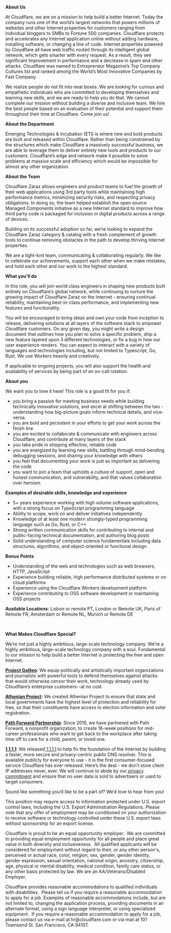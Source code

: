 <div class="content-intro">
	<div><strong>About Us</strong></div>
	<div>
		<p>At Cloudflare, we are on a mission to help build a better Internet. Today the company runs one of the world’s largest networks that powers millions of websites and other Internet properties for customers ranging from individual bloggers to SMBs to Fortune 500 companies. Cloudflare protects and accelerates any Internet application online without adding hardware, installing software, or changing a line of code. Internet properties powered by Cloudflare all have web traffic routed through its intelligent global network, which gets smarter with every request. As a result, they see significant improvement in performance and a decrease in spam and other attacks. Cloudflare was named to Entrepreneur Magazine’s Top Company Cultures list and ranked among the World’s Most Innovative Companies by Fast Company.&nbsp;</p>
		<p><span style="font-weight: 400;">We realize people do not fit into neat boxes. We are looking for curious and empathetic individuals who are committed to developing themselves and learning new skills, and we are ready to help you do that. We cannot complete our mission without building a diverse and inclusive team. We hire the best people based on an evaluation of their potential and support them throughout their time at Cloudflare. Come join us!&nbsp;</span></p>
	</div>
</div>
<p><strong>About the Department</strong></p>
<p>Emerging Technologies &amp; Incubation (ETI) is where new and bold products are built and released within Cloudflare. Rather than being constrained by the structures which make Cloudflare a massively successful business, we are able to leverage them to deliver entirely new tools and products to our customers. Cloudflare’s edge and network make it possible to solve problems at massive scale and efficiency which would be impossible for almost any other organization.</p>
<p><strong>About the Team</strong></p>
<p>Cloudflare Zaraz allows engineers and product teams to fuel the growth of their web applications using 3rd party tools while maintaining high performance metrics, minimizing security risks, and respecting privacy obligations. In doing so, the team helped establish the open source Managed Components initiative as a new Internet standard to improve how third party code is packaged for inclusion in digital products across a range of devices.</p>
<p>Building on its successful adoption so far, we’re looking to expand the Cloudflare Zaraz category &amp; catalog with a fresh complement of growth tools to continue removing obstacles in the path to develop thriving Internet properties.</p>
<p>We are a tight-knit team, communicating &amp; collaborating regularly. We like to celebrate our achievements, support each other when we make mistakes, and hold each other and our work to the highest standard.</p>
<p><strong>What you'll do</strong></p>
<p>In this role, you will join world class engineers in shaping new products built entirely on Cloudflare’s global network, while continuing to nurture the growing impact of Cloudflare Zaraz on the Internet - ensuring continual reliability, maintaining best-in-class performance, and implementing new features and functionality.</p>
<p>You will be encouraged to bring ideas and own your code from inception to release, delivering solutions at all layers of the software stack to empower Cloudflare customers. On any given day, you might write a design document that outlines how you plan to solve a specific problem, ship a new feature layered upon 3 different technologies, or fix a bug in how our user experience renders. You can expect to interact with a variety of languages and technologies including, but not limited to Typescript, Go, Rust. We use Workers heavily and creatively.</p>
<p>If applicable to ongoing projects, you will also support the health and availability of services by being part of an on-call rotation.</p>
<p><strong>About you</strong></p>
<p>We want you to love it here! This role is a good fit for you if:</p>
<ul>
	<li>you bring a passion for meeting business needs while building technically innovative solutions, and excel at shifting between the two - understanding how big-picture goals inform technical details, and vice-versa.&nbsp;</li>
	<li>you are bold and persistent in your efforts to get your work across the finish line</li>
	<li>you are excited to collaborate &amp; communicate with engineers across Cloudflare, and contribute at many layers of the stack</li>
	<li>you take pride in shipping effective, reliable code</li>
	<li>you are energized by learning new skills, battling through mind-bending debugging sessions, and sharing your knowledge with others</li>
	<li>you feel that documenting your work is just as important as delivering the code</li>
	<li>you want to join a team that upholds a culture of support, open and honest communication, and vulnerability, and that values collaboration over heroism</li>
</ul>
<p><strong>Examples of desirable skills, knowledge and experience</strong></p>
<ul>
	<li>5+ years experience working with high volume software applications, with a strong focus on TypeScript programming language</li>
	<li>Ability to scope, work on and deliver initiatives independently&nbsp;</li>
	<li>Knowledge of at least one modern strongly-typed programming language such as Go, Rust, or C++</li>
	<li>Strong written communication skills for contributing to internal and public-facing technical documentation, and authoring blog posts</li>
	<li>Solid understanding of computer science fundamentals including data structures, algorithms, and object-oriented or functional design</li>
</ul>
<p><strong>Bonus Points</strong></p>
<ul>
	<li>Understanding of the web and technologies such as web browsers, HTTP, JavaScript</li>
	<li>Experience building reliable, high performance distributed systems or on cloud platforms</li>
	<li>Experience using the Cloudflare Workers development platform</li>
	<li>Experience contributing to OSS software development or maintaining OSS projects</li>
</ul>
<p><strong>Available Locations</strong>: Lisbon or remote PT, London or Remote UK, Paris of Remote FR, Amsterdam or Remote NL, Munich or Remote DE&nbsp;</p>
<p>&nbsp;</p>
<div class="content-conclusion">
	<p><strong>What Makes Cloudflare Special?</strong></p>
	<p><span style="font-weight: 400;">We’re not just a highly ambitious, large-scale technology company. We’re a highly ambitious, large-scale technology company with a soul. Fundamental to our mission to help build a better Internet is protecting the free and open Internet.</span></p>
	<p><a href="https://blog.cloudflare.com/protecting-free-expression-online/"><strong>Project Galileo</strong></a><span style="font-weight: 400;">: We equip politically and artistically important organizations and journalists with powerful tools to defend themselves against attacks that would otherwise censor their work, technology already used by Cloudflare’s enterprise customers--at no cost.</span></p>
	<p><strong><a href="https://www.cloudflare.com/athenian/">Athenian Project</a></strong><span style="font-weight: 400;">: We created Athenian Project to ensure that state and local governments have the highest level of protection and reliability for free, so that their constituents have access to election information and voter registration.</span></p>
	<p><a href="https://blog.cloudflare.com/tag/path-forward/"><strong>Path Forward Partnership</strong></a><span style="font-weight: 400;">: Since 2016, we have partnered with Path Forward, a nonprofit organization, to create 16-week positions for mid-career professionals who want to get back to the workplace after taking time off to care for a child, parent, or loved one.</span></p>
	<p><a href="https://1.1.1.1/"><strong>1.1.1.1</strong></a><span style="font-weight: 400;">: We released</span><a href="https://1.1.1.1/"> <span style="font-weight: 400;">1.1.1.1</span></a><span style="font-weight: 400;"> to help fix the foundation of the Internet by building a faster, more secure and privacy-centric public DNS resolver. This is available publicly for everyone to use - it is the first consumer-focused service Cloudflare has ever released. Here’s the deal - we don’t store client IP addresses never, ever. We will continue to abide by our</span><a href="https://developers.cloudflare.com/1.1.1.1/privacy/public-dns-resolver"> privacy commitment</a><span style="font-weight: 400;"> and ensure that no user data is sold to advertisers or used to target consumers.</span></p>
	<p><span style="font-weight: 400;">Sound like something you’d like to be a part of? We’d love to hear from you!</span></p>
	<p><span style="font-weight: 400;">This position may require access to information protected under U.S. export control laws, including the U.S. Export Administration Regulations. Please note that any offer of employment may be conditioned on your authorization to receive software or technology controlled under these U.S. export laws without sponsorship for an export license.</span></p>
	<p><span style="font-weight: 400;">Cloudflare is proud to be an equal opportunity employer. &nbsp;We are committed to providing equal employment opportunity for all people and place great value in both diversity and inclusiveness. &nbsp;All qualified applicants will be considered for employment without regard to their, or any other person's, perceived or actual</span> <span style="font-weight: 400;">race, color, religion, sex, gender, gender identity, gender expression, sexual orientation, national origin, ancestry, citizenship, age, physical or mental disability, medical condition, family care status, or any other basis protected by law. </span><span style="font-weight: 400;">We are an AA/Veterans/Disabled Employer.</span></p>
	<p><span style="font-weight: 400;">Cloudflare provides reasonable accommodations to qualified individuals with disabilities. &nbsp;Please tell us if you require a reasonable accommodation to apply for a job. Examples of reasonable accommodations include, but are not limited to, changing the application process, providing documents in an alternate format, using a sign language interpreter, or using specialized equipment. &nbsp;If you require a reasonable accommodation to apply for a job, please contact us via e-mail at </span><span style="font-weight: 400;">hr@cloudflare.com</span><span style="font-weight: 400;"> or via mail at 101 Townsend St. San Francisco, CA 94107.</span></p>
</div>